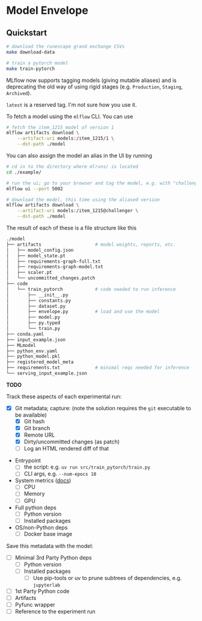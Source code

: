 # Model Envelope

## Quickstart

```bash
# download the runescape grand exchange CSVs
make download-data

# train a pytorch model
make train-pytorch
```

MLflow now supports tagging models (giving mutable aliases) and is deprecating the old
way of using rigid stages (e.g. `Production`, `Staging`, `Archived`).

`latest` is a reserved tag. I'm not sure how you use it.

To fetch a model using the `mlflow` CLI. You can use

```bash
# fetch the item_1215 model of version 1
mlflow artifacts download \
    --artifact-uri models:/item_1215/1 \
    --dst-path ./model
```

You can also assign the model an alias in the UI by running

```bash
# cd in to the directory where mlruns/ is located
cd ./example/

# run the ui; go to your browser and tag the model, e.g. with "challenger"
mlflow ui --port 5002

# download the model, this time using the aliased version
mlflow artifacts download \
    --artifact-uri models:/item_1215@challenger \
    --dst-path ./model
```

The result of each of these is a file structure like this

```bash
./model
├── artifacts                    # model weights, reports, etc.
│   ├── model_config.json
│   ├── model_state.pt
│   ├── requirements-graph-full.txt
│   ├── requirements-graph-model.txt
│   ├── scaler.pt
│   └── uncommitted_changes.patch
├── code
│   └── train_pytorch            # code needed to run inference
│       ├── __init__.py
│       ├── constants.py
│       ├── dataset.py
│       ├── envelope.py          # load and use the model
│       ├── model.py
│       ├── py.typed
│       └── train.py
├── conda.yaml
├── input_example.json
├── MLmodel
├── python_env.yaml
├── python_model.pkl
├── registered_model_meta
├── requirements.txt             # minimal reqs needed for inference
└── serving_input_example.json
```

**TODO**

Track these aspects of each experimental run:

- [x] Git metadata; capture: (note the solution requires the `git` executable to be available)
    - [x] Git hash
    - [x] Git branch
    - [x] Remote URL
    - [x] Dirty/uncommitted changes (as patch)
    - [ ] Log an HTML rendered diff of that 
- Entrypoint
  - [ ] the script: e.g. `uv run src/train_pytorch/train.py`
  - [ ] CLI args, e.g. `--num-epocs 10`
- System metrics ([docs](https://mlflow.org/docs/latest/system-metrics/index.html))
  - [ ] CPU
  - [ ] Memory
  - [ ] GPU
- Full python deps
  - [ ] Python version
  - [ ] Installed packages
- OS/non-Python deps
  - [ ] Docker base image

Save this metadata with the model:

- [ ] Minimal 3rd Party Python deps
  - [ ] Python version
  - [ ] Installed packages
    - [ ] Use pip-tools or uv to prune subtrees of dependencies, e.g. `jupyterlab`
- [ ] 1st Party Python code
- [ ] Artifacts
- [ ] Pyfunc wrapper
- [ ] Reference to the experiment run